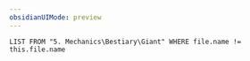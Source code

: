 ```yaml
---
obsidianUIMode: preview
---
```

```dataview
LIST FROM "5. Mechanics\Bestiary\Giant" WHERE file.name != this.file.name
```